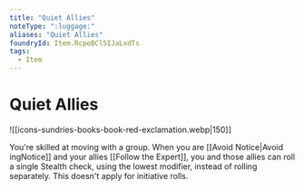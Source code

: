 ```yaml
---
title: "Quiet Allies"
noteType: ":luggage:"
aliases: "Quiet Allies"
foundryId: Item.RcpoBCl5IJaLxdTs
tags:
  - Item
---
```


# Quiet Allies
![[icons-sundries-books-book-red-exclamation.webp|150]]

You're skilled at moving with a group. When you are [[Avoid Notice|Avoid ingNotice]] and your allies [[Follow the Expert]], you and those allies can roll a single Stealth check, using the lowest modifier, instead of rolling separately. This doesn't apply for initiative rolls.
